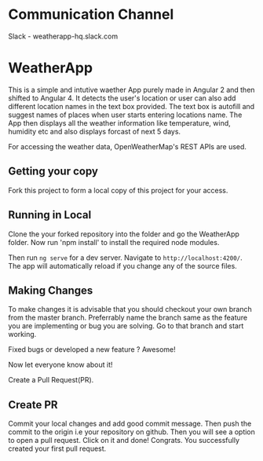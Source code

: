 # Communication Channel
Slack - weatherapp-hq.slack.com

# WeatherApp

This is a simple and intutive waether App purely made in Angular 2 and then shifted to Angular 4.
It detects the user's location or user can also add different location names in the text box provided. 
The text box is autofill and suggest names of places when user starts entering locations name.
The App then displays all the weather information like temperature, wind, humidity etc and also displays forcast of next 5 days.

For accessing the weather data, OpenWeatherMap's REST APIs are used.

## Getting your copy

Fork this project to form a local copy of this project for your access.

## Running in Local

Clone the your forked repository into the folder and go the WeatherApp folder. Now run 'npm install' to install the required node modules. 

Then run `ng serve` for a dev server. Navigate to `http://localhost:4200/`. The app will automatically reload if you change any of the source files.

## Making Changes

To make changes it is advisable that you should checkout your own branch from the master branch. Preferrably name the branch same as the feature you are implementing or bug you are solving. Go to that branch and start working.

Fixed bugs or developed a new feature ? 
Awesome!

Now let everyone know about it!

Create a Pull Request(PR).

## Create PR
Commit your local changes and add good commit message.
Then push the commit to the origin i.e your repository on github.
Then you will see a option to open a pull request. Click on it and done!
Congrats. You successfully created your first pull request.



